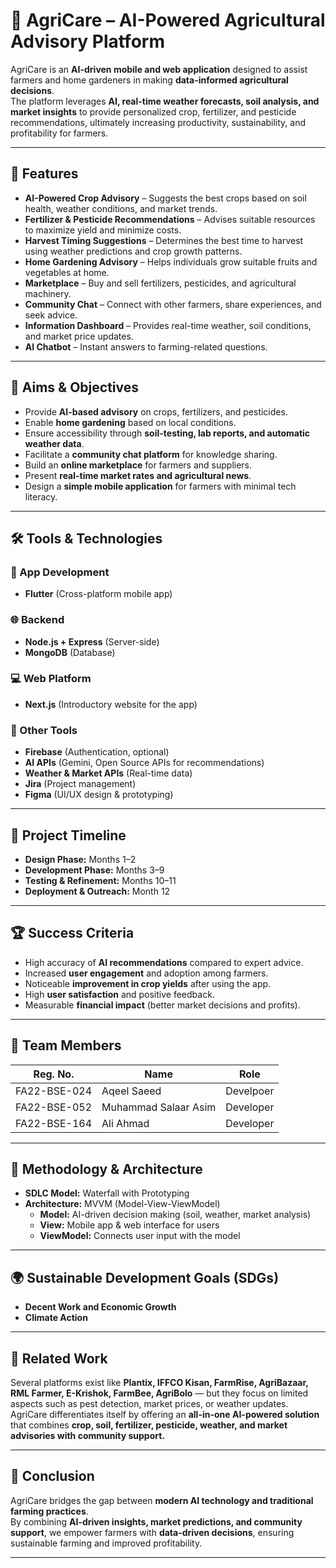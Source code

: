 # 🌱 AgriCare – AI-Powered Agricultural Advisory Platform

AgriCare is an **AI-driven mobile and web application** designed to assist farmers and home gardeners in making **data-informed agricultural decisions**.  
The platform leverages **AI, real-time weather forecasts, soil analysis, and market insights** to provide personalized crop, fertilizer, and pesticide recommendations, ultimately increasing productivity, sustainability, and profitability for farmers.  

---

## 📌 Features

- **AI-Powered Crop Advisory** – Suggests the best crops based on soil health, weather conditions, and market trends.  
- **Fertilizer & Pesticide Recommendations** – Advises suitable resources to maximize yield and minimize costs.  
- **Harvest Timing Suggestions** – Determines the best time to harvest using weather predictions and crop growth patterns.  
- **Home Gardening Advisory** – Helps individuals grow suitable fruits and vegetables at home.  
- **Marketplace** – Buy and sell fertilizers, pesticides, and agricultural machinery.  
- **Community Chat** – Connect with other farmers, share experiences, and seek advice.  
- **Information Dashboard** – Provides real-time weather, soil conditions, and market price updates.  
- **AI Chatbot** – Instant answers to farming-related questions.  

---

## 🎯 Aims & Objectives

- Provide **AI-based advisory** on crops, fertilizers, and pesticides.  
- Enable **home gardening** based on local conditions.  
- Ensure accessibility through **soil-testing, lab reports, and automatic weather data**.  
- Facilitate a **community chat platform** for knowledge sharing.  
- Build an **online marketplace** for farmers and suppliers.  
- Present **real-time market rates and agricultural news**.  
- Design a **simple mobile application** for farmers with minimal tech literacy.  

---

## 🛠️ Tools & Technologies

### 📱 App Development
- **Flutter** (Cross-platform mobile app)

### 🌐 Backend
- **Node.js + Express** (Server-side)  
- **MongoDB** (Database)  

### 💻 Web Platform
- **Next.js** (Introductory website for the app)

### 🔧 Other Tools
- **Firebase** (Authentication, optional)  
- **AI APIs** (Gemini, Open Source APIs for recommendations)  
- **Weather & Market APIs** (Real-time data)  
- **Jira** (Project management)  
- **Figma** (UI/UX design & prototyping)  

---

## 📅 Project Timeline

- **Design Phase:** Months 1–2  
- **Development Phase:** Months 3–9  
- **Testing & Refinement:** Months 10–11  
- **Deployment & Outreach:** Month 12  

---

## 🏆 Success Criteria

- High accuracy of **AI recommendations** compared to expert advice.  
- Increased **user engagement** and adoption among farmers.  
- Noticeable **improvement in crop yields** after using the app.  
- High **user satisfaction** and positive feedback.  
- Measurable **financial impact** (better market decisions and profits).  

---

## 👥 Team Members

| Reg. No.       | Name                  | Role |
|----------------|-----------------------|------|
| FA22-BSE-024   | Aqeel Saeed          | Develpoer |
| FA22-BSE-052   | Muhammad Salaar Asim | Developer |
| FA22-BSE-164   | Ali Ahmad            | Developer |

---

## 📖 Methodology & Architecture

- **SDLC Model:** Waterfall with Prototyping  
- **Architecture:** MVVM (Model-View-ViewModel)  
  - **Model:** AI-driven decision making (soil, weather, market analysis)  
  - **View:** Mobile app & web interface for users  
  - **ViewModel:** Connects user input with the model  

---

## 🌍 Sustainable Development Goals (SDGs)

- **Decent Work and Economic Growth**  
- **Climate Action**  

---

## 📌 Related Work
Several platforms exist like **Plantix, IFFCO Kisan, FarmRise, AgriBazaar, RML Farmer, E-Krishok, FarmBee, AgriBolo** — but they focus on limited aspects such as pest detection, market prices, or weather updates.  
AgriCare differentiates itself by offering an **all-in-one AI-powered solution** that combines **crop, soil, fertilizer, pesticide, weather, and market advisories with community support.**

---

## 🚀 Conclusion

AgriCare bridges the gap between **modern AI technology and traditional farming practices**.  
By combining **AI-driven insights, market predictions, and community support**, we empower farmers with **data-driven decisions**, ensuring sustainable farming and improved profitability.

---
